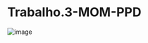 # Trabalho.3-MOM-PPD

![image](https://user-images.githubusercontent.com/39846852/199729447-35a661ab-5a06-49a5-89e2-4ccb8713edb0.png)
